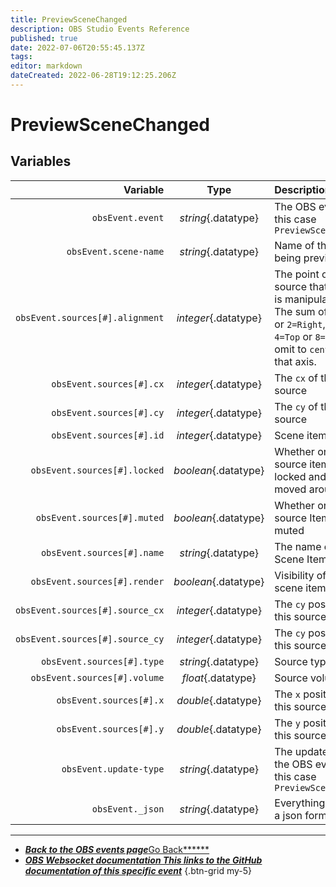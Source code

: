 ```yaml
---
title: PreviewSceneChanged
description: OBS Studio Events Reference
published: true
date: 2022-07-06T20:55:45.137Z
tags:
editor: markdown
dateCreated: 2022-06-28T19:12:25.206Z
---
```


# PreviewSceneChanged

## Variables

|                        Variable |         Type         | Description                                                                                                                                               |
| -------------------------------:|:--------------------:|:--------------------------------------------------------------------------------------------------------------------------------------------------------- |
|                `obsEvent.event` | *string*{.datatype}  | The OBS event in this case `PreviewSceneChanged`                                                                                                          |
|           `obsEvent.scene-name` | *string*{.datatype}  | Name of the scene being previewed                                                                                                                         |
| `obsEvent.sources[#].alignment` | *integer*{.datatype} | The point on the source that the item is manipulated from. The sum of `1=Left` or `2=Right`, and `4=Top` or `8=Bottom`, or omit to `center` on that axis. |
|        `obsEvent.sources[#].cx` | *integer*{.datatype} | The `cx` of this source                                                                                                                                   |
|        `obsEvent.sources[#].cy` | *integer*{.datatype} | The `cy` of this source                                                                                                                                   |
|        `obsEvent.sources[#].id` | *integer*{.datatype} | Scene item ID                                                                                                                                             |
|    `obsEvent.sources[#].locked` | *boolean*{.datatype} | Whether or not this source item is locked and can't be moved around                                                                                       |
|     `obsEvent.sources[#].muted` | *boolean*{.datatype} | Whether or not this source Item is muted                                                                                                                  |
|      `obsEvent.sources[#].name` | *string*{.datatype}  | The name of this Scene Item                                                                                                                               |
|    `obsEvent.sources[#].render` | *boolean*{.datatype} | Visibility of the scene item                                                                                                                              |
| `obsEvent.sources[#].source_cx` | *integer*{.datatype} | The `cy` position of this source                                                                                                                          |
| `obsEvent.sources[#].source_cy` | *integer*{.datatype} | The `cy` position of this source                                                                                                                          |
|      `obsEvent.sources[#].type` | *string*{.datatype}  | Source type                                                                                                                                               |
|    `obsEvent.sources[#].volume` |  *float*{.datatype}  | Source volume                                                                                                                                             |
|         `obsEvent.sources[#].x` | *double*{.datatype}  | The `x` position of this source                                                                                                                           |
|         `obsEvent.sources[#].y` | *double*{.datatype}  | The `y` position of this source                                                                                                                           |
|          `obsEvent.update-type` | *string*{.datatype}  | The update type of the OBS event in this case `PreviewSceneChanged`                                                                                       |
|                `obsEvent._json` | *string*{.datatype}  | Everything above in a json format                                                                                                                         |

---

- [<i class="mdi mdi-chevron-left"></i>***Back to the OBS events page***Go Back******](/en/Broadcasters/OBS/Events)
- [<i class="mdi mdi-github"></i> ***OBS Websocket documentation ***This links to the GitHub documentation of this specific event******](https://github.com/obsproject/obs-websocket/blob/4.x-current/docs/generated/protocol.md#previewscenechanged)
{.btn-grid my-5}
